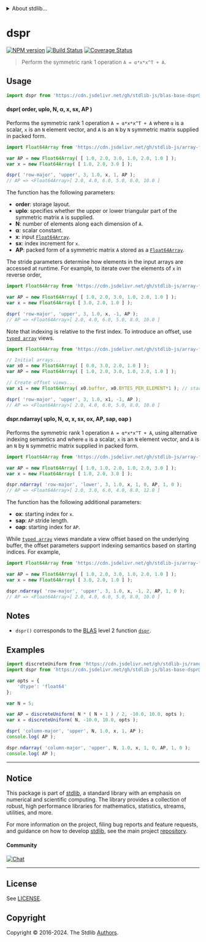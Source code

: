 <!--

@license Apache-2.0

Copyright (c) 2024 The Stdlib Authors.

Licensed under the Apache License, Version 2.0 (the "License");
you may not use this file except in compliance with the License.
You may obtain a copy of the License at

   http://www.apache.org/licenses/LICENSE-2.0

Unless required by applicable law or agreed to in writing, software
distributed under the License is distributed on an "AS IS" BASIS,
WITHOUT WARRANTIES OR CONDITIONS OF ANY KIND, either express or implied.
See the License for the specific language governing permissions and
limitations under the License.

-->


<details>
  <summary>
    About stdlib...
  </summary>
  <p>We believe in a future in which the web is a preferred environment for numerical computation. To help realize this future, we've built stdlib. stdlib is a standard library, with an emphasis on numerical and scientific computation, written in JavaScript (and C) for execution in browsers and in Node.js.</p>
  <p>The library is fully decomposable, being architected in such a way that you can swap out and mix and match APIs and functionality to cater to your exact preferences and use cases.</p>
  <p>When you use stdlib, you can be absolutely certain that you are using the most thorough, rigorous, well-written, studied, documented, tested, measured, and high-quality code out there.</p>
  <p>To join us in bringing numerical computing to the web, get started by checking us out on <a href="https://github.com/stdlib-js/stdlib">GitHub</a>, and please consider <a href="https://opencollective.com/stdlib">financially supporting stdlib</a>. We greatly appreciate your continued support!</p>
</details>

# dspr

[![NPM version][npm-image]][npm-url] [![Build Status][test-image]][test-url] [![Coverage Status][coverage-image]][coverage-url] <!-- [![dependencies][dependencies-image]][dependencies-url] -->

> Perform the symmetric rank 1 operation `A = α*x*x^T + A`.



<section class="usage">

## Usage

```javascript
import dspr from 'https://cdn.jsdelivr.net/gh/stdlib-js/blas-base-dspr@deno/mod.js';
```

#### dspr( order, uplo, N, α, x, sx, AP )

Performs the symmetric rank 1 operation `A = α*x*x^T + A` where `α` is a scalar, `x` is an `N` element vector, and `A` is an `N` by `N` symmetric matrix supplied in packed form.

```javascript
import Float64Array from 'https://cdn.jsdelivr.net/gh/stdlib-js/array-float64@deno/mod.js';

var AP = new Float64Array( [ 1.0, 2.0, 3.0, 1.0, 2.0, 1.0 ] );
var x = new Float64Array( [ 1.0, 2.0, 3.0 ] );

dspr( 'row-major', 'upper', 3, 1.0, x, 1, AP );
// AP => <Float64Array>[ 2.0, 4.0, 6.0, 5.0, 8.0, 10.0 ]
```

The function has the following parameters:

-   **order**: storage layout.
-   **uplo**: specifies whether the upper or lower triangular part of the symmetric matrix `A` is supplied.
-   **N**: number of elements along each dimension of `A`.
-   **α**: scalar constant.
-   **x**: input [`Float64Array`][mdn-float64array].
-   **sx**: index increment for `x`.
-   **AP**: packed form of a symmetric matrix `A` stored as a [`Float64Array`][mdn-float64array].

The stride parameters determine how elements in the input arrays are accessed at runtime. For example, to iterate over the elements of `x` in reverse order,

```javascript
import Float64Array from 'https://cdn.jsdelivr.net/gh/stdlib-js/array-float64@deno/mod.js';

var AP = new Float64Array( [ 1.0, 2.0, 3.0, 1.0, 2.0, 1.0 ] );
var x = new Float64Array( [ 3.0, 2.0, 1.0 ] );

dspr( 'row-major', 'upper', 3, 1.0, x, -1, AP );
// AP => <Float64Array>[ 2.0, 4.0, 6.0, 5.0, 8.0, 10.0 ]
```

Note that indexing is relative to the first index. To introduce an offset, use [`typed array`][mdn-typed-array] views.

<!-- eslint-disable stdlib/capitalized-comments -->

```javascript
import Float64Array from 'https://cdn.jsdelivr.net/gh/stdlib-js/array-float64@deno/mod.js';

// Initial arrays...
var x0 = new Float64Array( [ 0.0, 3.0, 2.0, 1.0 ] );
var AP = new Float64Array( [ 1.0, 2.0, 3.0, 1.0, 2.0, 1.0 ] );

// Create offset views...
var x1 = new Float64Array( x0.buffer, x0.BYTES_PER_ELEMENT*1 ); // start at 2nd element

dspr( 'row-major', 'upper', 3, 1.0, x1, -1, AP );
// AP => <Float64Array>[ 2.0, 4.0, 6.0, 5.0, 8.0, 10.0 ]
```

#### dspr.ndarray( uplo, N, α, x, sx, ox, AP, sap, oap )

Performs the symmetric rank 1 operation `A = α*x*x^T + A`, using alternative indexing semantics and where `α` is a scalar, `x` is an `N` element vector, and `A` is an `N` by `N` symmetric matrix supplied in packed form.

```javascript
import Float64Array from 'https://cdn.jsdelivr.net/gh/stdlib-js/array-float64@deno/mod.js';

var AP = new Float64Array( [ 1.0, 1.0, 2.0, 1.0, 2.0, 3.0 ] );
var x = new Float64Array( [ 1.0, 2.0, 3.0 ] );

dspr.ndarray( 'row-major', 'lower', 3, 1.0, x, 1, 0, AP, 1, 0 );
// AP => <Float64Array>[ 2.0, 3.0, 6.0, 4.0, 8.0, 12.0 ]
```

The function has the following additional parameters:

-   **ox**: starting index for `x`.
-   **sap**: `AP` stride length.
-   **oap**: starting index for `AP`.

While [`typed array`][mdn-typed-array] views mandate a view offset based on the underlying buffer, the offset parameters support indexing semantics based on starting indices. For example,

```javascript
import Float64Array from 'https://cdn.jsdelivr.net/gh/stdlib-js/array-float64@deno/mod.js';

var AP = new Float64Array( [ 1.0, 2.0, 3.0, 1.0, 2.0, 1.0 ] );
var x = new Float64Array( [ 3.0, 2.0, 1.0 ] );

dspr.ndarray( 'row-major', 'upper', 3, 1.0, x, -1, 2, AP, 1, 0 );
// AP => <Float64Array>[ 2.0, 4.0, 6.0, 5.0, 8.0, 10.0 ]
```

</section>

<!-- /.usage -->

<section class="notes">

## Notes

-   `dspr()` corresponds to the [BLAS][blas] level 2 function [`dspr`][blas-dspr].

</section>

<!-- /.notes -->

<section class="examples">

## Examples

<!-- eslint no-undef: "error" -->

```javascript
import discreteUniform from 'https://cdn.jsdelivr.net/gh/stdlib-js/random-array-discrete-uniform@deno/mod.js';
import dspr from 'https://cdn.jsdelivr.net/gh/stdlib-js/blas-base-dspr@deno/mod.js';

var opts = {
    'dtype': 'float64'
};

var N = 5;

var AP = discreteUniform( N * ( N + 1 ) / 2, -10.0, 10.0, opts );
var x = discreteUniform( N, -10.0, 10.0, opts );

dspr( 'column-major', 'upper', N, 1.0, x, 1, AP );
console.log( AP );

dspr.ndarray( 'column-major', 'upper', N, 1.0, x, 1, 0, AP, 1, 0 );
console.log( AP );
```

</section>

<!-- /.examples -->

<!-- C interface documentation. -->



<!-- Section for related `stdlib` packages. Do not manually edit this section, as it is automatically populated. -->

<section class="related">

</section>

<!-- /.related -->

<!-- Section for all links. Make sure to keep an empty line after the `section` element and another before the `/section` close. -->


<section class="main-repo" >

* * *

## Notice

This package is part of [stdlib][stdlib], a standard library with an emphasis on numerical and scientific computing. The library provides a collection of robust, high performance libraries for mathematics, statistics, streams, utilities, and more.

For more information on the project, filing bug reports and feature requests, and guidance on how to develop [stdlib][stdlib], see the main project [repository][stdlib].

#### Community

[![Chat][chat-image]][chat-url]

---

## License

See [LICENSE][stdlib-license].


## Copyright

Copyright &copy; 2016-2024. The Stdlib [Authors][stdlib-authors].

</section>

<!-- /.stdlib -->

<!-- Section for all links. Make sure to keep an empty line after the `section` element and another before the `/section` close. -->

<section class="links">

[npm-image]: http://img.shields.io/npm/v/@stdlib/blas-base-dspr.svg
[npm-url]: https://npmjs.org/package/@stdlib/blas-base-dspr

[test-image]: https://github.com/stdlib-js/blas-base-dspr/actions/workflows/test.yml/badge.svg?branch=main
[test-url]: https://github.com/stdlib-js/blas-base-dspr/actions/workflows/test.yml?query=branch:main

[coverage-image]: https://img.shields.io/codecov/c/github/stdlib-js/blas-base-dspr/main.svg
[coverage-url]: https://codecov.io/github/stdlib-js/blas-base-dspr?branch=main

<!--

[dependencies-image]: https://img.shields.io/david/stdlib-js/blas-base-dspr.svg
[dependencies-url]: https://david-dm.org/stdlib-js/blas-base-dspr/main

-->

[chat-image]: https://img.shields.io/gitter/room/stdlib-js/stdlib.svg
[chat-url]: https://app.gitter.im/#/room/#stdlib-js_stdlib:gitter.im

[stdlib]: https://github.com/stdlib-js/stdlib

[stdlib-authors]: https://github.com/stdlib-js/stdlib/graphs/contributors

[umd]: https://github.com/umdjs/umd
[es-module]: https://developer.mozilla.org/en-US/docs/Web/JavaScript/Guide/Modules

[deno-url]: https://github.com/stdlib-js/blas-base-dspr/tree/deno
[deno-readme]: https://github.com/stdlib-js/blas-base-dspr/blob/deno/README.md
[umd-url]: https://github.com/stdlib-js/blas-base-dspr/tree/umd
[umd-readme]: https://github.com/stdlib-js/blas-base-dspr/blob/umd/README.md
[esm-url]: https://github.com/stdlib-js/blas-base-dspr/tree/esm
[esm-readme]: https://github.com/stdlib-js/blas-base-dspr/blob/esm/README.md
[branches-url]: https://github.com/stdlib-js/blas-base-dspr/blob/main/branches.md

[stdlib-license]: https://raw.githubusercontent.com/stdlib-js/blas-base-dspr/main/LICENSE

[blas]: http://www.netlib.org/blas

[blas-dspr]: https://www.netlib.org/lapack/explore-html/d5/df9/group__hpr_gaa5d4297738fb1391709c645a7c2bee5e.html#gaa5d4297738fb1391709c645a7c2bee5e

[mdn-float64array]: https://developer.mozilla.org/en-US/docs/Web/JavaScript/Reference/Global_Objects/Float64Array

[mdn-typed-array]: https://developer.mozilla.org/en-US/docs/Web/JavaScript/Reference/Global_Objects/TypedArray

</section>

<!-- /.links -->
